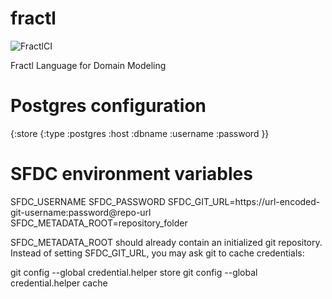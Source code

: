 # fractl
![FractlCI](https://github.com/fractl-io/fractl/workflows/FractlCI/badge.svg)

Fractl Language for Domain Modeling


Postgres configuration
======================

{:store
 {:type :postgres
  :host <pg-host-name>
  :dbname <pg-database-name>
  :username <pg-user>
  :password <pg-password>}}


SFDC environment variables
==========================
SFDC_USERNAME
SFDC_PASSWORD
SFDC_GIT_URL=https://url-encoded-git-username:password@repo-url
SFDC_METADATA_ROOT=repository_folder

SFDC_METADATA_ROOT should already contain an initialized git repository.
Instead of setting SFDC_GIT_URL, you may ask git to cache credentials:

   git config --global credential.helper store
   git config --global credential.helper cache
